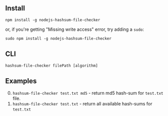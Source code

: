 ## Install
```
npm install -g nodejs-hashsum-file-checker
```
or, if you're getting "Missing write access" error, try adding a `sudo`:
```
sudo npm install -g nodejs-hashsum-file-checker
```

## CLI
```
hashsum-file-checker filePath [algorithm]
```

## Examples
0. `hashsum-file-checker test.txt md5` - return md5 hash-sum for `test.txt` file.
0. `hashsum-file-checker test.txt` - return all available hash-sums for `test.txt`
